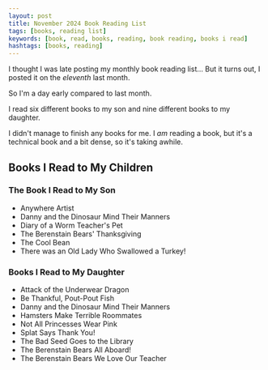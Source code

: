 ```yaml
---
layout: post
title: November 2024 Book Reading List
tags: [books, reading list]
keywords: [book, read, books, reading, book reading, books i read]
hashtags: [books, reading]
---
```


I thought I was late posting my monthly book reading list... But it turns out, I posted it on the *eleventh* last month.

So I'm a day early compared to last month.

I read six different books to my son and nine different books to my daughter.

I didn't manage to finish any books for me. I *am* reading a book, but it's a technical book and a bit dense, so it's taking awhile.

## Books I Read to My Children

### The Book I Read to My Son

* Anywhere Artist
* Danny and the Dinosaur Mind Their Manners
* Diary of a Worm Teacher's Pet
* The Berenstain Bears' Thanksgiving
* The Cool Bean
* There was an Old Lady Who Swallowed a Turkey!

### Books I Read to My Daughter

* Attack of the Underwear Dragon
* Be Thankful, Pout-Pout Fish
* Danny and the Dinosaur Mind Their Manners
* Hamsters Make Terrible Roommates
* Not All Princesses Wear Pink
* Splat Says Thank You!
* The Bad Seed Goes to the Library
* The Berenstain Bears All Aboard!
* The Berenstain Bears We Love Our Teacher
